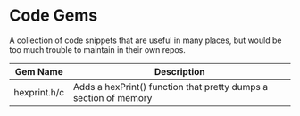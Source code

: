# Code Gems

A collection of code snippets that are useful in many places, but would be too
much trouble to maintain in their own repos.

| Gem Name | Description |
|----------|-------------|
| hexprint.h/c | Adds a hexPrint() function that pretty dumps a section of memory |
